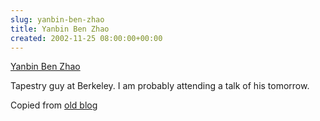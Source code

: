 ```yaml
---  
slug: yanbin-ben-zhao
title: Yanbin Ben Zhao
created: 2002-11-25 08:00:00+00:00
---  
```

[Yanbin Ben Zhao](https://web.archive.org/web/20041111050935/http://www.cs.berkeley.edu/~ravenben/stuff/cv.html)


Tapestry guy at Berkeley.  I am probably attending a talk of his tomorrow.

Copied from [old blog ](http://web.archive.org/web/20021201184320/www.obrain.com/Eamonn/archives/000008.html)
